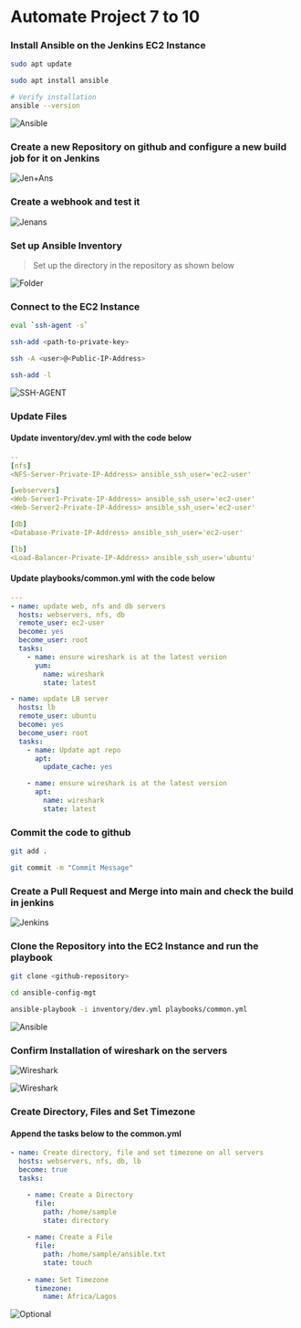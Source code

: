 # Automate Project 7 to 10

### Install Ansible on the Jenkins EC2 Instance

```bash
sudo apt update

sudo apt install ansible

# Verify installation
ansible --version
```
![Ansible](PBL-11/inansi.png)

### Create a new Repository on github and configure a new build job for it on Jenkins

![Jen+Ans](PBL-11/jenans1.png)

### Create a webhook and test it

![Jenans](PBL-11/jenans2.png)

### Set up Ansible Inventory

> Set up the directory in the repository as shown below

![Folder](PBL-11/directory.png)

### Connect to the EC2 Instance

```bash
eval `ssh-agent -s`

ssh-add <path-to-private-key>

ssh -A <user>@<Public-IP-Address>

ssh-add -l
```
![SSH-AGENT](PBL-11/sshagent.png)

### Update Files

#### Update inventory/dev.yml with the code below

```yaml
--
[nfs]
<NFS-Server-Private-IP-Address> ansible_ssh_user='ec2-user'

[webservers]
<Web-Server1-Private-IP-Address> ansible_ssh_user='ec2-user'
<Web-Server2-Private-IP-Address> ansible_ssh_user='ec2-user'

[db]
<Database-Private-IP-Address> ansible_ssh_user='ec2-user' 

[lb]
<Load-Balancer-Private-IP-Address> ansible_ssh_user='ubuntu'
```

#### Update playbooks/common.yml with the code below

```yaml
---
- name: update web, nfs and db servers
  hosts: webservers, nfs, db
  remote_user: ec2-user
  become: yes
  become_user: root
  tasks:
    - name: ensure wireshark is at the latest version
      yum:
        name: wireshark
        state: latest

- name: update LB server
  hosts: lb
  remote_user: ubuntu
  become: yes
  become_user: root
  tasks:
    - name: Update apt repo
      apt: 
        update_cache: yes

    - name: ensure wireshark is at the latest version
      apt:
        name: wireshark
        state: latest

```

### Commit the code to github

```bash
git add .

git commit -m "Commit Message"
```

### Create a Pull Request and Merge into main and check the build in jenkins

![Jenkins](PBL-11/jenkins.png)

### Clone the Repository into the EC2 Instance and run the playbook

```bash
git clone <github-repository>

cd ansible-config-mgt

ansible-playbook -i inventory/dev.yml playbooks/common.yml
```

![Ansible](PBL-11/firstansrun.png)


### Confirm Installation of wireshark on the servers

![Wireshark](PBL-11/testwire1.png)

![Wireshark](PBL-11/testwire2.png)

### Create Directory, Files and Set Timezone

#### Append the tasks below to the common.yml 

```yaml
- name: Create directory, file and set timezone on all servers
  hosts: webservers, nfs, db, lb
  become: true
  tasks: 

    - name: Create a Directory
      file:
        path: /home/sample
        state: directory
    
    - name: Create a File
      file:
        path: /home/sample/ansible.txt
        state: touch
    
    - name: Set Timezone
      timezone:
        name: Africa/Lagos
```

![Optional](PBL-11/optional.png)


